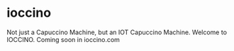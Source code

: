 # ioccino
Not just a Capuccino Machine, but an IOT Capuccino Machine. Welcome to IOCCINO. Coming soon in ioccino.com
